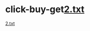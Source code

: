 # click-buy-get[2.txt](https://github.com/Aleksandkpr7/click-buy-get/files/10776432/2.txt)
[2.txt](https://github.com/Aleksandkpr7/click-buy-get/files/10776433/2.txt)
